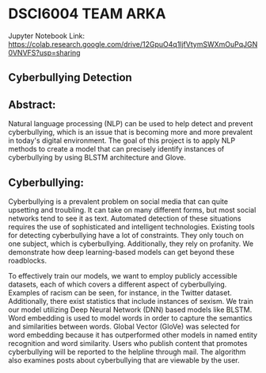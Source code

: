 # DSCI6004 TEAM ARKA


Jupyter Notebook Link: https://colab.research.google.com/drive/12GpuO4q1ljfVtymSWXmOuPqJGN0VNVFS?usp=sharing

## Cyberbullying Detection

## Abstract: 

Natural language processing (NLP) can be used to help detect and prevent cyberbullying, which is an issue that is becoming more and more prevalent in today's digital environment. The goal of this project is to apply NLP methods to create a model that can precisely identify instances of cyberbullying by using BLSTM architecture and Glove. 

## Cyberbullying:
Cyberbullying is a prevalent problem on social media that can quite upsetting and troubling. It can take on many different forms, but most social networks tend to see it as text.
Automated detection of these situations requires the use of sophisticated and intelligent technologies. Existing tools for detecting cyberbullying have a lot of constraints. They only touch on one subject, which is cyberbullying. Additionally, they rely on profanity. We demonstrate how deep learning-based models can get beyond these roadblocks.

To effectively train our models, we want to employ publicly accessible datasets, each of which covers a different aspect of cyberbullying. Examples of racism can be seen, for instance, in the Twitter dataset. Additionally, there exist statistics that include instances of sexism. We train our model utilizing Deep Neural Network (DNN) based models like BLSTM. Word embedding is used to model words in order to capture the semantics and similarities between words. Global Vector (GloVe) was selected for word embedding because it has outperformed other models in named entity recognition and word similarity.
Users who publish content that promotes cyberbullying will be reported to the helpline through mail. The algorithm also examines posts about cyberbullying that are viewable by the user.

